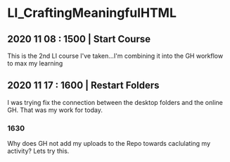 # LI_CraftingMeaningfulHTML
## 2020 11 08 : 1500 | Start Course
This is the 2nd LI course I've taken...I'm combining it into the GH workflow to max my learning

## 2020 11 17 : 1600 | Restart Folders
I was trying fix the connection between the desktop folders and the online GH.  That was my work for today.
### 1630
Why does GH not add my uploads to the Repo towards caclulating my activity?  Lets try this.  
